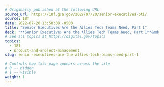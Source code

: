 ```yaml
---
# Originally published at the following URL
source_url: https://18f.gsa.gov/2022/07/20/senior-executives-pt1/
source: 18f
date: 2022-07-20 13:50:00 -0500
title: "Senior Executives Are the Allies Tech Teams Need, Part 1"
deck: "**Senior Executives Are the Allies Tech Teams Need, Part 1**&mdash;Successfully delivering software in government requires people to work differently. Without clear answers for how to do this, well-intentioned executives and teams default to existing processes that risk undermining their own success. This is part one in a series on how to evolve that relationship."
# See all topics at https://digital.gov/topics
topics:
  - 18f
  - product-and-project-management
slug: senior-executives-are-the-allies-tech-teams-need-part-1

# Controls how this page appears across the site
# 0 -- hidden
# 1 -- visible
weight: 1
---
```

